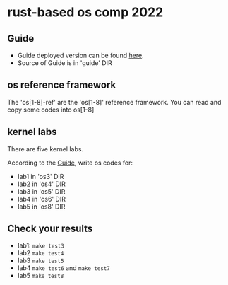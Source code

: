 # rust-based os comp 2022

## Guide

- Guide deployed version can be found [here](https://LearningOS.github.io/rCore-Tutorial-Guide-2022S/).
- Source of Guide is in 'guide' DIR

## os reference framework
The 'os[1-8]-ref' are the 'os[1-8]'  reference framework.  You can read and copy some codes into os[1-8]

## kernel labs
There are five kernel labs.

According to the  [Guide](https://LearningOS.github.io/rCore-Tutorial-Guide-2022S/), write os codes for:
- lab1 in 'os3' DIR
- lab2 in 'os4' DIR
- lab3 in 'os5' DIR
- lab4 in 'os6' DIR
- lab5 in 'os8' DIR

## Check your results
- lab1: `make test3`
- lab2 `make test4`
- lab3 `make test5`
- lab4 `make test6` and `make test7` 
- lab5 `make test8` 